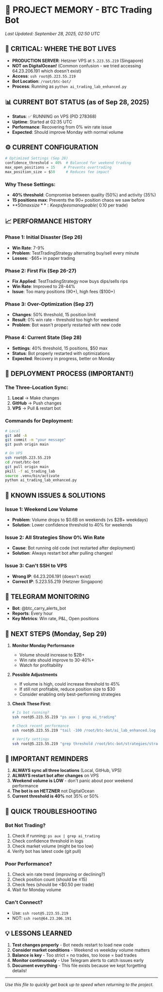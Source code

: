 # 🧠 PROJECT MEMORY - BTC Trading Bot
*Last Updated: September 28, 2025, 02:50 UTC*

## 🚨 CRITICAL: WHERE THE BOT LIVES
- **PRODUCTION SERVER**: Hetzner VPS at `5.223.55.219` (Singapore)
- **NOT on DigitalOcean!** (Common confusion - we tried accessing 64.23.206.191 which doesn't exist)
- **Access**: `ssh root@5.223.55.219`
- **Bot Location**: `/root/btc-bot/`
- **Process**: Running as `python ai_trading_lab_enhanced.py`

## 📊 CURRENT BOT STATUS (as of Sep 28, 2025)
- **Status**: ✅ RUNNING on VPS (PID 278368)
- **Uptime**: Started at 02:35 UTC
- **Performance**: Recovering from 0% win rate issue
- **Expected**: Should improve Monday with normal volume

## ⚙️ CURRENT CONFIGURATION
```python
# Optimized Settings (Sep 28)
confidence_threshold = 40%  # Balanced for weekend trading
max_open_positions = 15    # Prevents overtrading
max_position_size = $50     # Reduces fee impact
```

### Why These Settings:
- **40% threshold**: Compromise between quality (50%) and activity (35%)
- **15 positions max**: Prevents the 90+ position chaos we saw before
- **$50 max size**: Keeps fees manageable (~$0.10 per trade)

## 📈 PERFORMANCE HISTORY

### Phase 1: Initial Disaster (Sep 26)
- **Win Rate**: 7-9%
- **Problem**: TestTradingStrategy alternating buy/sell every minute
- **Losses**: -$65+ in paper trading

### Phase 2: First Fix (Sep 26-27)
- **Fix Applied**: TestTradingStrategy now buys dips/sells rips
- **Win Rate**: Improved to 28-44%
- **Issue**: Too many positions (90+), high fees ($100+)

### Phase 3: Over-Optimization (Sep 27)
- **Changes**: 50% threshold, 15 position limit
- **Result**: 0% win rate - threshold too high for weekend
- **Problem**: Bot wasn't properly restarted with new code

### Phase 4: Current State (Sep 28)
- **Settings**: 40% threshold, 15 positions, $50 max
- **Status**: Bot properly restarted with optimizations
- **Expected**: Recovery in progress, better on Monday

## 🔄 DEPLOYMENT PROCESS (IMPORTANT!)

### The Three-Location Sync:
1. **Local** → Make changes
2. **GitHub** → Push changes
3. **VPS** → Pull & restart bot

### Commands for Deployment:
```bash
# Local
git add -A
git commit -m "your message"
git push origin main

# On VPS
ssh root@5.223.55.219
cd /root/btc-bot
git pull origin main
pkill -f ai_trading_lab
source .venv/bin/activate
python ai_trading_lab_enhanced.py
```

## 🐛 KNOWN ISSUES & SOLUTIONS

### Issue 1: Weekend Low Volume
- **Problem**: Volume drops to $0.6B on weekends (vs $2B+ weekdays)
- **Solution**: Lower confidence threshold to 40% for weekends

### Issue 2: All Strategies Show 0% Win Rate
- **Cause**: Bot running old code (not restarted after deployment)
- **Solution**: Always restart bot after pulling changes!

### Issue 3: Can't SSH to VPS
- **Wrong IP**: 64.23.206.191 (doesn't exist)
- **Correct IP**: 5.223.55.219 (Hetzner Singapore)

## 📱 TELEGRAM MONITORING
- **Bot**: @btc_carry_alerts_bot
- **Reports**: Every hour
- **Key Metrics**: Win rate, P&L, Open positions

## 🎯 NEXT STEPS (Monday, Sep 29)

1. **Monitor Monday Performance**
   - Volume should increase to $2B+
   - Win rate should improve to 30-40%+
   - Watch for profitability

2. **Possible Adjustments**
   - If volume is high, could increase threshold to 45%
   - If still not profitable, reduce position size to $30
   - Consider enabling only best-performing strategies

3. **Check These First**:
   ```bash
   # Is bot running?
   ssh root@5.223.55.219 "ps aux | grep ai_trading"

   # Check recent performance
   ssh root@5.223.55.219 "tail -100 /root/btc-bot/ai_lab_enhanced.log | grep win_rate"

   # Verify settings
   ssh root@5.223.55.219 "grep threshold /root/btc-bot/strategies/strategy_manager.py"
   ```

## 📝 IMPORTANT REMINDERS

1. **ALWAYS sync all three locations** (Local, GitHub, VPS)
2. **ALWAYS restart bot after changes** on VPS
3. **Weekend volume is LOW** - don't panic about poor weekend performance
4. **The bot is on HETZNER** not DigitalOcean
5. **Current threshold is 40%** not 35% or 50%

## 🔧 QUICK TROUBLESHOOTING

### Bot Not Trading?
1. Check if running: `ps aux | grep ai_trading`
2. Check confidence threshold in logs
3. Check market volume (might be too low)
4. Verify bot has latest code (git pull)

### Poor Performance?
1. Check win rate trend (improving or declining?)
2. Check position count (should be ≤15)
3. Check fees (should be <$0.50 per trade)
4. Wait for Monday volume

### Can't Connect?
- Use: `ssh root@5.223.55.219`
- NOT: `ssh root@64.23.206.191`

## 💡 LESSONS LEARNED

1. **Test changes properly** - Bot needs restart to load new code
2. **Consider market conditions** - Weekend vs weekday volume matters
3. **Balance is key** - Too strict = no trades, too loose = bad trades
4. **Monitor continuously** - Use Telegram alerts to catch issues early
5. **Document everything** - This file exists because we kept forgetting details!

---
*Use this file to quickly get back up to speed when returning to the project.*